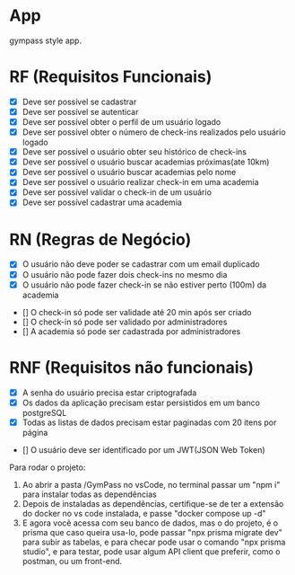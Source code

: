 # App

gympass style app.

# RF (Requisitos Funcionais)

- [x] Deve ser possível se cadastrar
- [x] Deve ser possível se autenticar
- [x] Deve ser possível obter o perfil de um usuário logado
- [x] Deve ser possível obter o número de check-ins realizados pelo usuário logado
- [x] Deve ser possível o usuário obter seu histórico de check-ins
- [x] Deve ser possível o usuário buscar academias próximas(ate 10km)
- [x] Deve ser possível o usuário buscar academias pelo nome
- [x] Deve ser possível o usuário realizar check-in em uma academia
- [x] Deve ser possível validar o check-in de um usuário
- [x] Deve ser possível cadastrar uma academia

# RN (Regras de Negócio)

- [x] O usuário não deve poder se cadastrar com um email duplicado
- [x] O usuário não pode fazer dois check-ins no mesmo dia
- [x] O usuário não pode fazer check-in se não estiver perto (100m) da academia
- [] O check-in só pode ser validade até 20 min após ser criado
- [] O check-in só pode ser validado por administradores
- [] A academia só pode ser cadastrada por administradores

# RNF (Requisitos não funcionais)

- [x] A senha do usuário precisa estar criptografada
- [x] Os dados da aplicação precisam estar persistidos em um banco postgreSQL
- [x] Todas as listas de dados precisam estar paginadas com 20 itens por página
- [] O usuário deve ser identificado por um JWT(JSON Web Token) 



Para rodar o projeto: 
1. Ao abrir a pasta /GymPass no vsCode, no terminal passar um "npm i" para instalar todas as dependências
2. Depois de instaladas as dependências, certifique-se de ter a extensão do docker no vs code instalada, e passe "docker compose up -d"
3. E agora você acessa com seu banco de dados, mas o do projeto, é o prisma que caso queira usa-lo, pode passar "npx prisma migrate dev" para subir as tabelas, e para checar pode usar o comando "npx prisma studio", e para testar, pode usar algum API client que preferir, como o postman, ou um front-end.